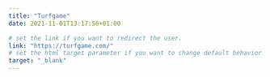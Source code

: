 ```yaml
---
title: "Turfgame"
date: 2021-11-01T13:17:56+01:00

# set the link if you want to redirect the user.
link: "https://turfgame.com/"
# set the html target parameter if you want to change default behavior
target: "_blank"
---
```


